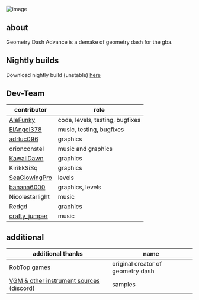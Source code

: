 ![image](https://github.com/AleFunky/geometry_dash_advance/blob/main/images/Image.jpg)

## about
Geometry Dash Advance is a demake of geometry dash for the gba.

## Nightly builds
Download nightly build (unstable) [here](https://nightly.link/AleFunky/geometry_dash_advance/workflows/main/main/gd-adv.zip)

## Dev-Team

|contributor|role|
|---|---|
|[AleFunky](https://github.com/PinguLinux)|code, levels, testing, bugfixes |
|[ElAngel378](https://github.com/ElAngel378)|music, testing, bugfixes|
|[adrluc096](https://github.com/123456oil)|graphics|
|orionconstel|music and graphics|
|[KawaiiDawn](https://github.com/Astroclimber26)|graphics|
|KirikkSiSq|graphics|
|[SeaGlowingPro](https://github.com/SeaGlowingPro)|levels|
|[banana6000](https://github.com/xXFamidash_Fan69Xx)|graphics, levels|
|Nicolestarlight|music|
|Redgd|graphics|
|[crafty_jumper](https://github.com/Crafty-Jumper)|music|

## additional
|additional thanks| name |
|---|---|
| RobTop games| original creator of geometry dash|
| [VGM & other instrument sources](https://discord.gg/m4qzYNGHuS) (discord) | samples |
